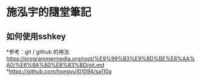 # 施泓宇的隨堂筆記

## 如何使用sshkey
*參考：git / github 的用法 https://programmermedia.org/root/%E9%99%B3%E9%8D%BE%E8%AA%A0/%E6%8A%80%E8%83%BD/git.md
*https://github.com/hongyu101094/sa110a
